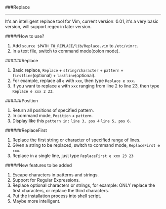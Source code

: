 ###Replace

---

It's an intelligent replace tool for Vim, current version: 0.01, it's a very basic version, will support regex in later version.

#####How to use?
1. Add `source $PATH_TO_REPLACE/lib/Replace.vim` to `/etc/vimrc`.
2. In a text file, switch to command mode(colon mode).

######Replace
1. Basic replace, `Replace` + `string/character` + `pattern` + `firstline`(optional) + `lastline`(optional).
2. For example, replace all `e` with `xxx`, then type `Replace e xxx`.
3. If you want to replace `e` with `xxx` ranging from line 2 to line 23, then type `Replace e xxx 2 23`.

######Position
1. Return all positions of specified pattern.
2. In command mode, `Position` + `pattern`.
3. Display like this `pattern in:`
`line 3, pos 4`
`line 5, pos 6`.

######ReplaceFirst
1. Replace the first string or character of specified range of lines.
2. Given a string to be replaced, switch to command mode, `ReplaceFirst e xxx`.
3. Replace in a single line, just type `ReplaceFirst e xxx 23 23`

#####New features to be added
1. Escape characters in patterns and strings.
2. Support for Regular Expressions.
3. Replace optional characters or strings, for example: ONLY replace the first characters, or replace the third characters.
4. Put the installation process into shell script.
5. Maybe more intelligent.
